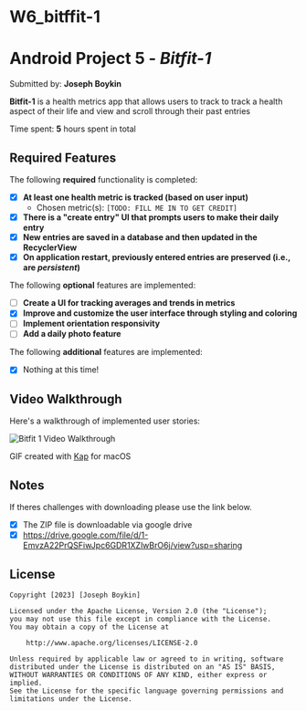 # W6_bitffit-1
# Android Project 5 - *Bitfit-1*

Submitted by: **Joseph Boykin**

**Bitfit-1** is a health metrics app that allows users to track to track a health aspect of their life and view and scroll through their past entries 

Time spent: **5** hours spent in total

## Required Features

The following **required** functionality is completed:

- [x] **At least one health metric is tracked (based on user input)**
  - Chosen metric(s): `[TODO: FILL ME IN TO GET CREDIT]`
- [x] **There is a "create entry" UI that prompts users to make their daily entry**
- [x] **New entries are saved in a database and then updated in the RecyclerView**
- [x] **On application restart, previously entered entries are preserved (i.e., are *persistent*)**
 
The following **optional** features are implemented:

- [ ] **Create a UI for tracking averages and trends in metrics**
- [x] **Improve and customize the user interface through styling and coloring**
- [ ] **Implement orientation responsivity**
- [ ] **Add a daily photo feature**

The following **additional** features are implemented:

- [x] Nothing at this time!

## Video Walkthrough

Here's a walkthrough of implemented user stories:

<img src='https://github.com/joeboykin/W6_bitffit-1/blob/855f7fb7c65a52f5ccf3bb0dc6d3513314eacac8/SleepTracker_Video.gif' title='Bitfit 1 Video Walkthrough' width='' alt='Bitfit 1 Video Walkthrough' />

<!-- Replace this with whatever GIF tool you used! -->
GIF created with [Kap](https://getkap.co/) for macOS

## Notes
If theres challenges with downloading please use the link below.
- [x] The ZIP file is downloadable via google drive
- [x] https://drive.google.com/file/d/1-EmvzA22PrQSFiwJpc6GDR1XZlwBrO6j/view?usp=sharing

## License

    Copyright [2023] [Joseph Boykin]

    Licensed under the Apache License, Version 2.0 (the "License");
    you may not use this file except in compliance with the License.
    You may obtain a copy of the License at

        http://www.apache.org/licenses/LICENSE-2.0

    Unless required by applicable law or agreed to in writing, software
    distributed under the License is distributed on an "AS IS" BASIS,
    WITHOUT WARRANTIES OR CONDITIONS OF ANY KIND, either express or implied.
    See the License for the specific language governing permissions and
    limitations under the License.
